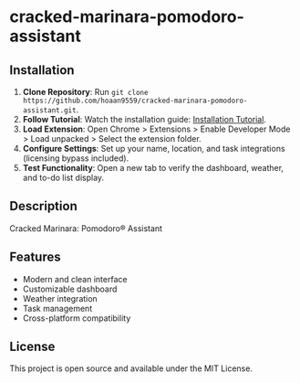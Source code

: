 # cracked-marinara-pomodoro-assistant

## Installation
1. **Clone Repository**: Run `git clone https://github.com/hoaan9559/cracked-marinara-pomodoro-assistant.git`.
2. **Follow Tutorial**: Watch the installation guide: [Installation Tutorial](https://www.youtube.com/watch?v=yVvvA8kaIuk).
3. **Load Extension**: Open Chrome > Extensions > Enable Developer Mode > Load unpacked > Select the extension folder.
4. **Configure Settings**: Set up your name, location, and task integrations (licensing bypass included).
5. **Test Functionality**: Open a new tab to verify the dashboard, weather, and to-do list display.

## Description
Cracked Marinara: Pomodoro® Assistant

## Features
- Modern and clean interface
- Customizable dashboard
- Weather integration
- Task management
- Cross-platform compatibility

## License
This project is open source and available under the MIT License.